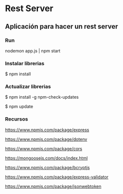 # Rest Server

## Aplicación para hacer un rest server

### Run

nodemon app.js | npm start

### Instalar librerias
$ npm install

### Actualizar librerias

$ npm install -g npm-check-updates

$ npm update


### Recursos

https://www.npmjs.com/package/express

https://www.npmjs.com/package/dotenv

https://www.npmjs.com/package/cors

https://mongoosejs.com/docs/index.html

https://www.npmjs.com/package/bcryptjs

https://www.npmjs.com/package/express-validator

https://www.npmjs.com/package/jsonwebtoken
